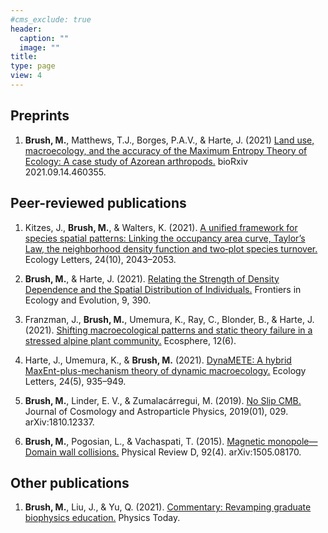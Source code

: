 ```yaml
---
#cms_exclude: true
header:
  caption: ""
  image: ""
title:
type: page
view: 4
---
```


## Preprints
1. **Brush, M.**, Matthews, T.J., Borges, P.A.V., & Harte, J. (2021) [Land use, macroecology, and the accuracy of the Maximum Entropy Theory of Ecology: A case study of Azorean arthropods.](https://doi.org/10.1101/2021.09.14.460355) bioRxiv 2021.09.14.460355.

## Peer-reviewed publications
1. Kitzes, J., **Brush, M.**, & Walters, K. (2021). [A unified framework for species spatial patterns: Linking the occupancy area curve, Taylor’s Law, the neighborhood density function and two‐plot species turnover.](https://doi.org/10.1111/ele.13788) Ecology Letters, 24(10), 2043–2053.

1. **Brush, M.**, & Harte, J. (2021). [Relating the Strength of Density Dependence and the Spatial Distribution of Individuals.](https://doi.org/10.3389/fevo.2021.691792) Frontiers in Ecology and Evolution, 9, 390. 

1. Franzman, J., **Brush, M.**, Umemura, K., Ray, C., Blonder, B., & Harte, J. (2021). [Shifting macroecological patterns and static theory failure in a stressed alpine plant community.](https://doi.org/10.1002/ecs2.3548) Ecosphere, 12(6).

1. Harte, J., Umemura, K., & **Brush, M.** (2021). [DynaMETE: A hybrid MaxEnt-plus-mechanism theory of dynamic macroecology.](https://doi.org/10.1111/ele.13714) Ecology Letters, 24(5), 935–949.

1. **Brush, M.**, Linder, E. V., & Zumalacárregui, M. (2019). [No Slip CMB.](https://doi.org/10.1088/1475-7516/2019/01/029) Journal of Cosmology and Astroparticle Physics, 2019(01), 029. 	arXiv:1810.12337.

1. **Brush, M.**, Pogosian, L., & Vachaspati, T. (2015). [Magnetic monopole—Domain wall collisions.](https://doi.org/10.1103/PhysRevD.92.045008) Physical Review D, 92(4). arXiv:1505.08170.

## Other publications

1. **Brush, M.**, Liu, J., & Yu, Q. (2021). [Commentary: Revamping graduate biophysics education.](https://doi.org/10.1063/PT.6.3.20210623a) Physics Today. 


